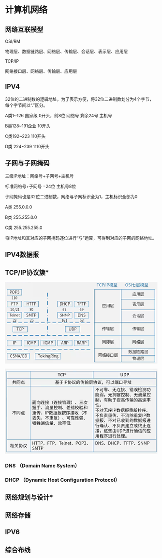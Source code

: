 # 计算机网络

## 网络互联模型

OSI/RM

物理层、数据链路层、网络层、传输层、会话层、表示层、应用层 

TCP/IP 

网络接口层、网络层、传输层、应用层

## IPV4 

32位的二进制数的逻辑地址，为了表示方便，将32位二进制数划分为4个字节，每个字节间以“.”区分。

A类1~126 国家级 0开头，前8位 网络号  剩余24号 主机号

B类128~191企业 10开头

C类192~223 110开头 

D类 224~239 1110开头

## 子网与子网掩码

三级IP地址：网络号+子网号+主机号

标准网络号+子网号 =24位 主机号8位

子网掩码也是32位二进制数，网络与子网标识全为1，主机标识全部为0

A类 255.0.0.0

B类 255.255.0.0

C类 255.255.255.0

将IP地址和其对应的子网掩码逐位进行“与”运算，可得到对应的子网的网络地址。

## IPV4数据报

## TCP/IP协议簇*

![image-20220905105735624](计算机网络/image-20220905105735624.png)

![image-20220905105754771](计算机网络/image-20220905105754771.png)

### DNS （Domain Name System）

### DHCP （Dynamic Host Configuration Protocol）



## 网络规划与设计*



## 网络存储

## IPV6

## 综合布线
